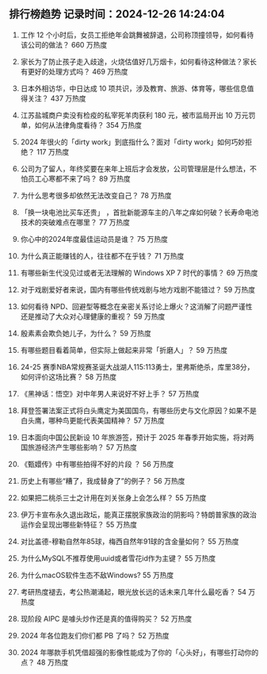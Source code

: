 
## 排行榜趋势 记录时间：2024-12-26 14:24:04
  
  1. 工作 12 个小时后，女员工拒绝年会跳舞被辞退，公司称顶撞领导，如何看待该公司的做法？ 660 万热度
    
  2. 家长为了防止孩子走入歧途，火烧估值好几万烟卡，如何看待这种做法？家长有更好的处理方式吗？ 469 万热度
    
  3. 日本外相访华，中日达成 10 项共识，涉及教育、旅游、体育等，哪些信息值得关注？ 437 万热度
    
  4. 江苏盐城商户卖没有检疫的私宰死羊肉获利 180 元，被市监局开出 10 万元罚单，如何从法律角度看待？ 354 万热度
    
  5. 2024 年很火的「dirty work」到底指什么？面对「dirty work」如何巧妙拒绝？ 117 万热度
    
  6. 公司为了留人，年终奖要在来年上班后才会发放，公司管理层是什么想法，不怕员工心寒都不来了吗？ 89 万热度
    
  7. 为什么思考很多却依然无法改变自己？ 78 万热度
    
  8. 「换一块电池比买车还贵」 ，首批新能源车主的八年之痒如何破？长寿命电池技术的突破难点在哪里？ 77 万热度
    
  9. 你心中的2024年度最佳运动员是谁？ 75 万热度
    
  10. 为什么真正能赚钱的人，往往都不在乎钱？ 71 万热度
    
  11. 有哪些新生代没见过或者无法理解的 Windows XP 7 时代的事情？ 69 万热度
    
  12. 对于戏剧爱好者来说，国内有哪些传统戏剧与地方戏剧不能错过？ 59 万热度
    
  13. 如何看待 NPD、回避型等概念在亲密关系讨论上爆火？这消解了问题严谨性还是推动了大众对心理健康的重视？ 59 万热度
    
  14. 殷素素会欺负她儿子，为什么？ 59 万热度
    
  15. 有哪些题目看着简单，但实际上做起来非常「折磨人」？ 59 万热度
    
  16. 24-25 赛季NBA常规赛圣诞大战湖人115:113勇士，里弗斯绝杀，库里38分，如何评价这场比赛？ 58 万热度
    
  17. 《黑神话：悟空》对中年男人来说好不好上手？ 57 万热度
    
  18. 拜登签署法案正式将白头鹰定为美国国鸟，有哪些历史与文化原因？如果不是白头鹰，哪种鸟更能代表美国精神？ 57 万热度
    
  19. 日本面向中国公民新设 10 年旅游签，预计于 2025 年春季开始实施，将对两国旅游经济产生哪些影响？ 57 万热度
    
  20. 《甄嬛传》中有哪些拍得不好的片段 ？ 56 万热度
    
  21. 历史上有哪些“糟了，我成替身了”的例子？ 56 万热度
    
  22. 如果把二桃杀三士之计用在刘关张身上会怎么样？ 55 万热度
    
  23. 伊万卡宣布永久退出政坛，能真正摆脱家族政治的阴影吗？特朗普家族的政治运作会呈现出哪些新特征？ 55 万热度
    
  24. 对比盖德-穆勒自然年85球，梅西自然年91球的含金量如何？ 55 万热度
    
  25. 为什么MySQL不推荐使用uuid或者雪花id作为主键？ 55 万热度
    
  26. 为什么macOS软件生态不敌Windows? 55 万热度
    
  27. 考研热度褪去，考公热潮涌起，眼光放长远的话未来几年什么最吃香？ 54 万热度
    
  28. 现阶段 AIPC 是噱头炒作还是真的值得购买？ 52 万热度
    
  29. 2024 年各位跑友们你们都 PB 了吗？ 52 万热度
    
  30. 2024 年哪款手机凭借超强的影像性能成为了你的「心头好」，有哪些打动你的点？ 48 万热度
    